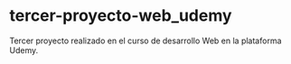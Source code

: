 # tercer-proyecto-web_udemy
Tercer proyecto realizado en el curso de desarrollo Web en la plataforma Udemy.
